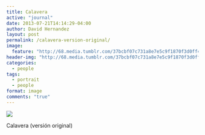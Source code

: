 ```yaml
---
title: Calavera
active: "journal"
date: 2013-07-21T14:14:29-04:00
author: David Hernandez
layout: post
permalink: /calavera-version-original/
image:
  feature: "http://68.media.tumblr.com/37bcbf07c731a8e7e5c9f1870f3d0ff4/tumblr_mqai85uAUo1qzqummo1_1280.jpg"
header-img: "http://68.media.tumblr.com/37bcbf07c731a8e7e5c9f1870f3d0ff4/tumblr_mqai85uAUo1qzqummo1_1280.jpg"
categories:
  - people
tags:
  - portrait
  - people
format: image
comments: "true"
---
```

<a href="http://68.media.tumblr.com/37bcbf07c731a8e7e5c9f1870f3d0ff4/tumblr_mqai85uAUo1qzqummo1_1280.jpg" class="popup"  title="Calavera" data-caption="© 2013 by David Hernández"><img src="http://68.media.tumblr.com/37bcbf07c731a8e7e5c9f1870f3d0ff4/tumblr_mqai85uAUo1qzqummo1_1280.jpg"></a>

Calavera (versión original)
